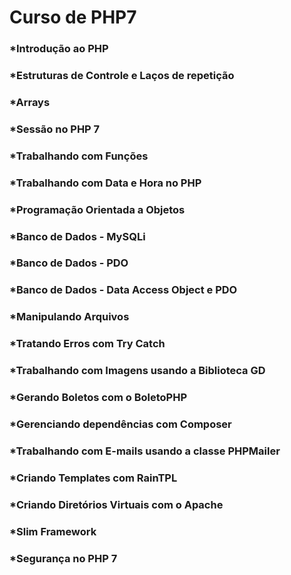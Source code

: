 # Curso de PHP7

### *Introdução ao PHP
### *Estruturas de Controle e Laços de repetição
### *Arrays
### *Sessão no PHP 7
### *Trabalhando com Funções
### *Trabalhando com Data e Hora no PHP
### *Programação Orientada a Objetos
### *Banco de Dados - MySQLi
### *Banco de Dados - PDO
### *Banco de Dados - Data Access Object e PDO
### *Manipulando Arquivos
### *Tratando Erros com Try Catch
### *Trabalhando com Imagens usando a Biblioteca GD
### *Gerando Boletos com o BoletoPHP
### *Gerenciando dependências com Composer
### *Trabalhando com E-mails usando a classe PHPMailer
### *Criando Templates com RainTPL
### *Criando Diretórios Virtuais com o Apache
### *Slim Framework
### *Segurança no PHP 7
